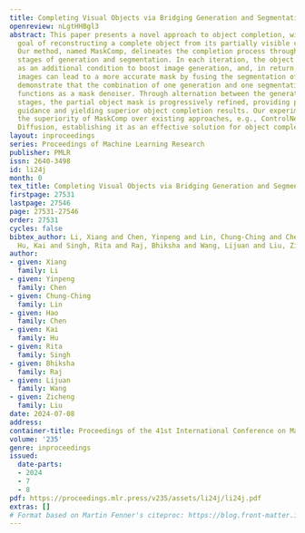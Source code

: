```yaml
---
title: Completing Visual Objects via Bridging Generation and Segmentation
openreview: nLgtHHBgl3
abstract: This paper presents a novel approach to object completion, with the primary
  goal of reconstructing a complete object from its partially visible components.
  Our method, named MaskComp, delineates the completion process through iterative
  stages of generation and segmentation. In each iteration, the object mask is provided
  as an additional condition to boost image generation, and, in return, the generated
  images can lead to a more accurate mask by fusing the segmentation of images. We
  demonstrate that the combination of one generation and one segmentation stage effectively
  functions as a mask denoiser. Through alternation between the generation and segmentation
  stages, the partial object mask is progressively refined, providing precise shape
  guidance and yielding superior object completion results. Our experiments demonstrate
  the superiority of MaskComp over existing approaches, e.g., ControlNet and Stable
  Diffusion, establishing it as an effective solution for object completion.
layout: inproceedings
series: Proceedings of Machine Learning Research
publisher: PMLR
issn: 2640-3498
id: li24j
month: 0
tex_title: Completing Visual Objects via Bridging Generation and Segmentation
firstpage: 27531
lastpage: 27546
page: 27531-27546
order: 27531
cycles: false
bibtex_author: Li, Xiang and Chen, Yinpeng and Lin, Chung-Ching and Chen, Hao and
  Hu, Kai and Singh, Rita and Raj, Bhiksha and Wang, Lijuan and Liu, Zicheng
author:
- given: Xiang
  family: Li
- given: Yinpeng
  family: Chen
- given: Chung-Ching
  family: Lin
- given: Hao
  family: Chen
- given: Kai
  family: Hu
- given: Rita
  family: Singh
- given: Bhiksha
  family: Raj
- given: Lijuan
  family: Wang
- given: Zicheng
  family: Liu
date: 2024-07-08
address:
container-title: Proceedings of the 41st International Conference on Machine Learning
volume: '235'
genre: inproceedings
issued:
  date-parts:
  - 2024
  - 7
  - 8
pdf: https://proceedings.mlr.press/v235/assets/li24j/li24j.pdf
extras: []
# Format based on Martin Fenner's citeproc: https://blog.front-matter.io/posts/citeproc-yaml-for-bibliographies/
---
```

